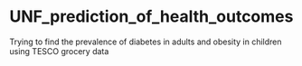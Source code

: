 # UNF_prediction_of_health_outcomes
Trying to find the prevalence of diabetes in adults and obesity in children using TESCO grocery data
